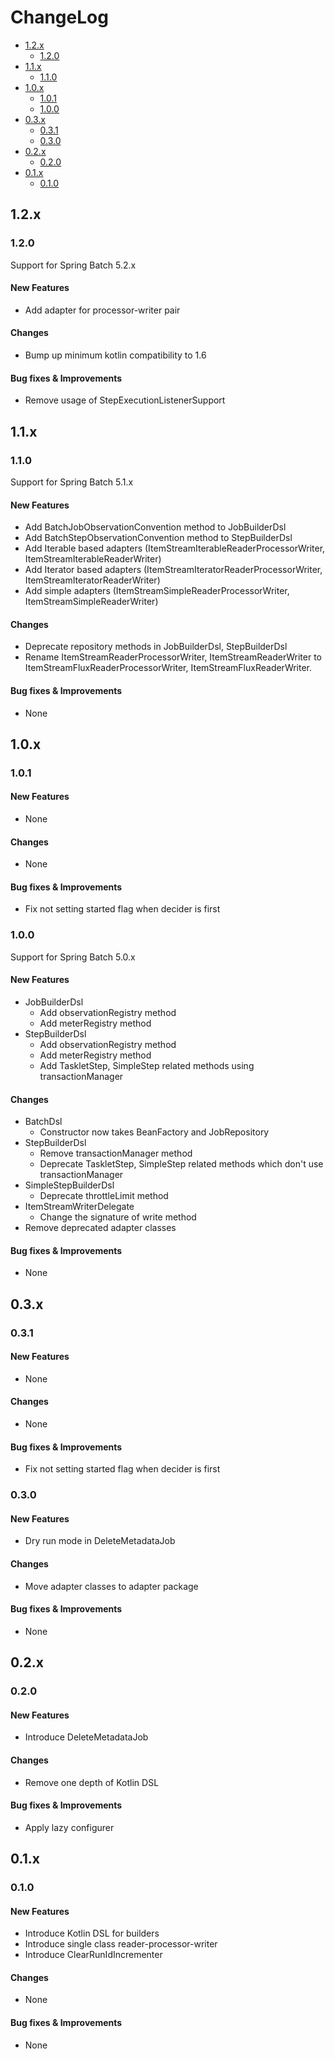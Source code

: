 # ChangeLog

- [1.2.x](#12x)
  - [1.2.0](#120)
- [1.1.x](#11x)
  - [1.1.0](#110)
- [1.0.x](#10x)
  - [1.0.1](#101)
  - [1.0.0](#100)
- [0.3.x](#03x)
  - [0.3.1](#031)
  - [0.3.0](#030)
- [0.2.x](#02x)
  - [0.2.0](#020)
- [0.1.x](#01x)
  - [0.1.0](#010)

## 1.2.x

### 1.2.0

Support for Spring Batch 5.2.x

#### New Features

- Add adapter for processor-writer pair

#### Changes

- Bump up minimum kotlin compatibility to 1.6

#### Bug fixes & Improvements

- Remove usage of StepExecutionListenerSupport

## 1.1.x

### 1.1.0

Support for Spring Batch 5.1.x

#### New Features

- Add BatchJobObservationConvention method to JobBuilderDsl
- Add BatchStepObservationConvention method to StepBuilderDsl
- Add Iterable based adapters (ItemStreamIterableReaderProcessorWriter, ItemStreamIterableReaderWriter)
- Add Iterator based adapters (ItemStreamIteratorReaderProcessorWriter, ItemStreamIteratorReaderWriter)
- Add simple adapters (ItemStreamSimpleReaderProcessorWriter, ItemStreamSimpleReaderWriter)

#### Changes

- Deprecate repository methods in JobBuilderDsl, StepBuilderDsl
- Rename ItemStreamReaderProcessorWriter, ItemStreamReaderWriter to ItemStreamFluxReaderProcessorWriter, ItemStreamFluxReaderWriter.

#### Bug fixes & Improvements

- None

## 1.0.x

### 1.0.1

#### New Features

- None

#### Changes

- None

#### Bug fixes & Improvements

- Fix not setting started flag when decider is first

### 1.0.0

Support for Spring Batch 5.0.x

#### New Features

- JobBuilderDsl
    - Add observationRegistry method
    - Add meterRegistry method
- StepBuilderDsl
    - Add observationRegistry method
    - Add meterRegistry method
    - Add TaskletStep, SimpleStep related methods using transactionManager

#### Changes

- BatchDsl
    - Constructor now takes BeanFactory and JobRepository
- StepBuilderDsl
    - Remove transactionManager method
    - Deprecate TaskletStep, SimpleStep related methods which don't use transactionManager
- SimpleStepBuilderDsl
    - Deprecate throttleLimit method
- ItemStreamWriterDelegate
    - Change the signature of write method
- Remove deprecated adapter classes

#### Bug fixes & Improvements

- None

## 0.3.x

### 0.3.1

#### New Features

- None

#### Changes

- None

#### Bug fixes & Improvements

- Fix not setting started flag when decider is first

### 0.3.0

#### New Features

- Dry run mode in DeleteMetadataJob

#### Changes

- Move adapter classes to adapter package

#### Bug fixes & Improvements

- None

## 0.2.x

### 0.2.0

#### New Features

- Introduce DeleteMetadataJob

#### Changes

- Remove one depth of Kotlin DSL

#### Bug fixes & Improvements

- Apply lazy configurer

## 0.1.x

### 0.1.0

#### New Features

- Introduce Kotlin DSL for builders
- Introduce single class reader-processor-writer
- Introduce ClearRunIdIncrementer

#### Changes

- None

#### Bug fixes & Improvements

- None
